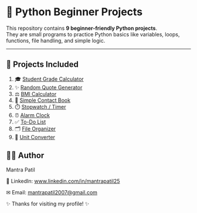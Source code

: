 
# 🐍 Python Beginner Projects

This repository contains **9 beginner-friendly Python projects**.  
They are small programs to practice Python basics like variables, loops, functions, file handling, and simple logic.  


---

## 📂 Projects Included

1. 🎓 [Student Grade Calculator](student-grade-calculator/)  
2. ✨ [Random Quote Generator](random-quote-generator/)  
3. ⚖️ [BMI Calculator](bmi-calculator/)  
4. 📒 [Simple Contact Book](simple-contact-book/)  
5. ⏱️ [Stopwatch / Timer](stopwatch-timer/)  
6. ⏰ [Alarm Clock](alarm-clock/)  
7. ✅ [To-Do List](todo-list/)  
8. 🗂️ [File Organizer](file-organizer/)  
9. 🔢 [Unit Converter](unit-converter/)  



## 👨‍💻 Author

Mantra Patil

💼 LinkedIn: www.linkedin.com/in/mantrapatil25

✉ Email: mantrapatil2007@gmail.com

✨ Thanks for visiting my profile! ✨
